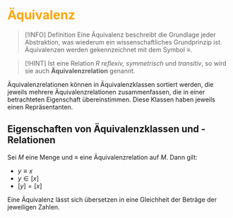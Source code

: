 # <font color = "orange">Äquivalenz</font>
>[!INFO] Definition
>Eine Äquivalenz beschreibt die Grundlage jeder Abstraktion, was wiederum ein wissenschaftliches Grundprinzip ist. Äquivalenzen werden gekennzeichnet mit dem Symbol $\equiv$. 

>[!HINT] Ist eine Relation $R$ *reflexiv, symmetrisch* und *transitiv*, so wird sie auch **Äquivalenzrelation** genannt.

Äquivalenzrelationen können in Äquivalenzklassen sortiert werden, die jeweils mehrere Äquivalenzrelationen zusammenfassen, die in einer betrachteten Eigenschaft übereinstimmen. Diese Klassen haben jeweils einen Repräsentanten.

## Eigenschaften von Äquivalenzklassen und -Relationen
Sei $M$ eine Menge und $\equiv$ eine Äquivalenzrelation auf $M$. Dann gilt:
- $y \equiv x$
- $y \in [x]$
- $[y] = [x]$

Eine Äquivalenz lässt sich übersetzen in eine Gleichheit der Beträge der jeweiligen Zahlen.